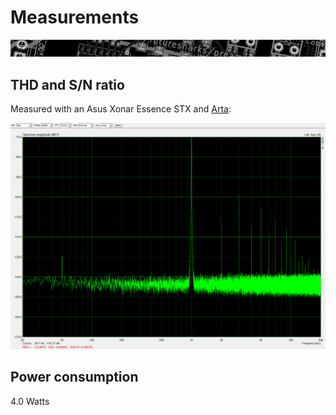 # Measurements

[![](../images/page-break-1.png)](#)

## THD and S/N ratio

Measured with an Asus Xonar Essence STX and [Arta](http://www.artalabs.hr/):

![measurements-1](measurements-1.png)

## Power consumption

4.0 Watts

